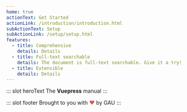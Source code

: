 ```yaml
---
home: true
actionText: Get Started
actionLink: /introduction/introduction.html
subActionText: Setup
subActionLink: /setup/setup.html
features:
  - title: Comprehensive
    details: Details
  - title: Full-text searchable
    details: The document is full-text searchable. Give it a try!
  - title: Extensible
    details: Details
---
```


::: slot heroText
The <b class="gradient">Vuepress</b> manual
:::

::: slot footer
Brought to you with <span style="color: #e25555;">&#9829;</span> by GAU
:::

